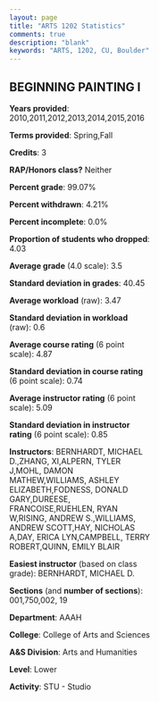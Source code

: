```yaml
---
layout: page
title: "ARTS 1202 Statistics"
comments: true
description: "blank"
keywords: "ARTS, 1202, CU, Boulder"
--- 
```

<head>
<script src="https://ajax.googleapis.com/ajax/libs/jquery/2.1.3/jquery.min.js"></script>
<script src="https://dl.dropboxusercontent.com/s/pc42nxpaw1ea4o9/highcharts.js?dl=0"></script>
<!-- <script src="../assets/js/highcharts.js"></script> -->
<style type="text/css">@font-face {
	font-family: "Bebas Neue";
	src: url(https://www.filehosting.org/file/details/544349/BebasNeue%20Regular.otf) format("opentype");
	}
	h1.Bebas { 
		font-family: "Bebas Neue", Verdana, Tahoma;
	}
</style>
</head>
<body>
	<div id="container" style="float: right; width: 45%; height: 88%; margin-left: 2.5%; margin-right: 2.5%;"></div>
	<script language="JavaScript">
		$(document).ready(function() {
		var chart = {type: 'column'};
		var title = {text: 'Grade Distribution'};
		var xAxis = {categories: ['A','B','C','D','F'],crosshair: true};
		var yAxis = {min: 0,title: {text: 'Percentage'}};
		var tooltip = {headerFormat: '<center><b><span style="font-size:20px">{point.key}</span></b></center>',
		               pointFormat: '<td style="padding:0"><b>{point.y:.1f}%</b></td>',
		               footerFormat: '</table>',shared: true,useHTML: true};
		var plotOptions = {column: {pointPadding: 0.0,borderWidth: 0}};  
		var credits = {enabled: false};var series= [{name: 'Percent',data: [64.23,27.31,6.54,1.15,0.77,]}];
		var json = {};
		json.chart = chart;
		json.title = title;
		json.tooltip = tooltip;
		json.xAxis = xAxis;
		json.yAxis = yAxis;  
		json.series = series;
		json.plotOptions = plotOptions;  
		json.credits = credits;
		$('#container').highcharts(json);
	});
	</script>
</body>
			   
## BEGINNING PAINTING I

**Years provided**: 2010,2011,2012,2013,2014,2015,2016

**Terms provided**: Spring,Fall

**Credits**: 3

**RAP/Honors class?** Neither

**Percent grade**: 99.07%

**Percent withdrawn**: 4.21%

**Percent incomplete**: 0.0%

**Proportion of students who dropped**: 4.03

**Average grade** (4.0 scale): 3.5

**Standard deviation in grades**: 40.45

**Average workload** (raw): 3.47

**Standard deviation in workload** (raw): 0.6

**Average course rating** (6 point scale): 4.87

**Standard deviation in course rating** (6 point scale): 0.74

**Average instructor rating** (6 point scale): 5.09

**Standard deviation in instructor rating** (6 point scale): 0.85

**Instructors**: BERNHARDT, MICHAEL D.,ZHANG, XI,ALPERN, TYLER J,MOHL, DAMON MATHEW,WILLIAMS, ASHLEY ELIZABETH,FODNESS, DONALD GARY,DUREESE, FRANCOISE,RUEHLEN, RYAN W,RISING, ANDREW S.,WILLIAMS, ANDREW SCOTT,HAY, NICHOLAS A,DAY, ERICA LYN,CAMPBELL, TERRY ROBERT,QUINN, EMILY BLAIR

**Easiest instructor** (based on class grade): BERNHARDT, MICHAEL D.

**Sections** (and **number of sections**): 001,750,002, 19

**Department**: AAAH

**College**: College of Arts and Sciences

**A&S Division**: Arts and Humanities

**Level**: Lower

**Activity**: STU - Studio